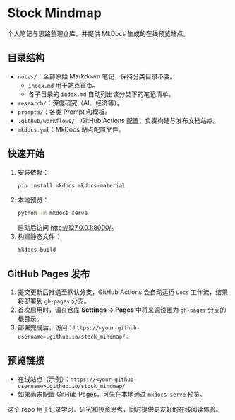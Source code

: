 # Stock Mindmap

个人笔记与思路整理仓库，并提供 MkDocs 生成的在线预览站点。

## 目录结构

- `notes/`：全部原始 Markdown 笔记，保持分类目录不变。
  - `index.md` 用于站点首页。
  - 各子目录的 `index.md` 自动列出该分类下的笔记清单。
- `research/`：深度研究（AI、经济等）。
- `prompts/`：各类 Prompt 和模板。
- `.github/workflows/`：GitHub Actions 配置，负责构建与发布文档站点。
- `mkdocs.yml`：MkDocs 站点配置文件。

## 快速开始

1. 安装依赖：
   ```bash
   pip install mkdocs mkdocs-material
   ```
2. 本地预览：
   ```bash
   python -m mkdocs serve
   ```
   启动后访问 <http://127.0.0.1:8000/>。
3. 构建静态文件：
   ```bash
   mkdocs build
   ```

## GitHub Pages 发布

1. 提交更新后推送至默认分支，GitHub Actions 会自动运行 `Docs` 工作流，结果将部署到 `gh-pages` 分支。
2. 首次启用时，请在仓库 **Settings → Pages** 中将来源设置为 `gh-pages` 分支的根目录。
3. 部署完成后，访问：`https://<your-github-username>.github.io/stock_mindmap/`。

## 预览链接

- 在线站点（示例）：`https://<your-github-username>.github.io/stock_mindmap/`
- 如果尚未配置 GitHub Pages，可先在本地通过 `mkdocs serve` 预览。

这个 repo 用于记录学习、研究和投资思考，同时提供更友好的在线阅读体验。
